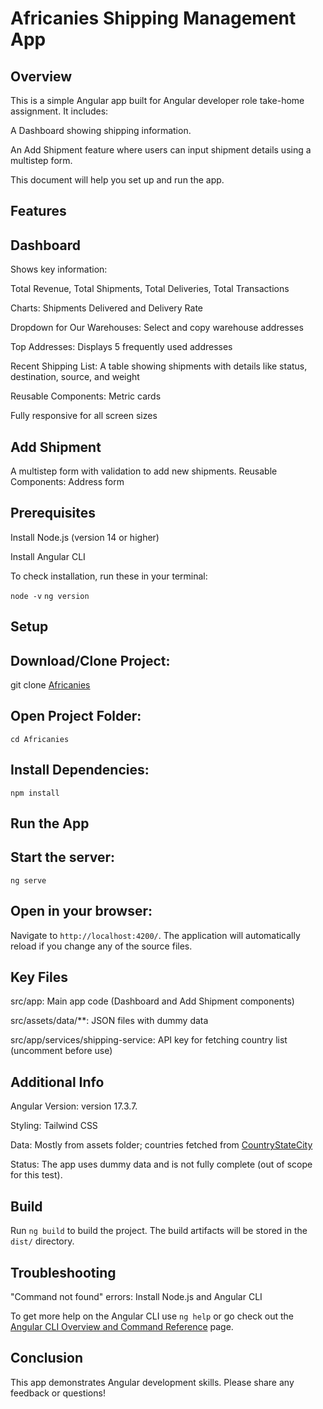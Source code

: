 # Africanies Shipping Management App
## Overview

This is a simple Angular app built for Angular developer role take-home assignment. It includes:

A Dashboard showing shipping information.

An Add Shipment feature where users can input shipment details using a multistep form.

This document will help you set up and run the app.

## Features

## Dashboard

Shows key information:

Total Revenue, Total Shipments, Total Deliveries, Total Transactions

Charts: Shipments Delivered and Delivery Rate

Dropdown for Our Warehouses: Select and copy warehouse addresses

Top Addresses: Displays 5 frequently used addresses

Recent Shipping List: A table showing shipments with details like status, destination, source, and weight

Reusable Components: Metric cards

Fully responsive for all screen sizes

## Add Shipment

A multistep form with validation to add new shipments.
Reusable Components: Address form

## Prerequisites

Install Node.js (version 14 or higher)

Install Angular CLI

To check installation, run these in your terminal:

`node -v`
`ng version`

## Setup

## Download/Clone Project:

git clone [Africanies](https://github.com/yeanca/Africanies/)

## Open Project Folder:

`cd Africanies`

## Install Dependencies:

`npm install`

## Run the App

## Start the server:

`ng serve`

## Open in your browser:

Navigate to `http://localhost:4200/`. The application will automatically reload if you change any of the source files.

## Key Files

src/app: Main app code (Dashboard and Add Shipment components)

src/assets/data/**: JSON files with dummy data

src/app/services/shipping-service: API key for fetching country list (uncomment before use)

## Additional Info

Angular Version: version 17.3.7.

Styling: Tailwind CSS

Data: Mostly from assets folder; countries fetched from [CountryStateCity](https://api.countrystatecity.in)

Status: The app uses dummy data and is not fully complete (out of scope for this test).

## Build

Run `ng build` to build the project. The build artifacts will be stored in the `dist/` directory.

## Troubleshooting

"Command not found" errors: Install Node.js and Angular CLI

To get more help on the Angular CLI use `ng help` or go check out the [Angular CLI Overview and Command Reference](https://angular.io/cli) page.


## Conclusion

This app demonstrates Angular development skills. Please share any feedback or questions!

